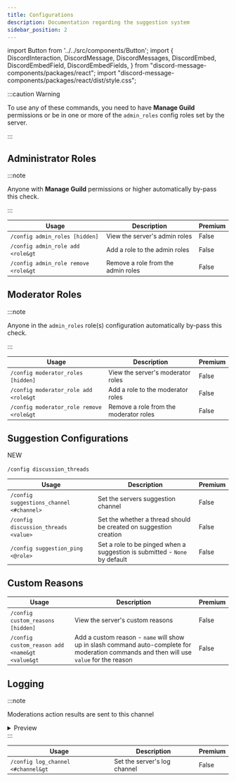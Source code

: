 ```yaml
---
title: Configurations
description: Documentation regarding the suggestion system
sidebar_position: 2
---
```


import Button from '../../src/components/Button';
import {
  DiscordInteraction,
  DiscordMessage,
  DiscordMessages,
  DiscordEmbed,
  DiscordEmbedField,
  DiscordEmbedFields,
} from "discord-message-components/packages/react";
import "discord-message-components/packages/react/dist/style.css";

:::caution Warning

To use any of these commands, you need to have **Manage Guild** permissions or be in one or more of the `admin_roles` config roles set by the server.

:::

## Administrator Roles

:::note

Anyone with **Manage Guild** permissions or higher automatically by-pass this check.

:::

| Usage | Description | Premium |
| ----------- | ----------- | ----------- |
| <code>/config admin_roles [hidden]</code> | View the server's admin roles | False |
| <code>/config admin_role add &lt;role&gt</code> | Add a role to the admin roles | False |
| <code>/config admin_role remove &lt;role&gt</code> | Remove a role from the admin roles | False |

## Moderator Roles

:::note

Anyone in the `admin_roles` role(s) configuration automatically by-pass this check.

:::

| Usage | Description | Premium |
| ----------- | ----------- | ----------- |
| <code>/config moderator_roles [hidden]</code> | View the server's moderator roles | False |
| <code>/config moderator_role add &lt;role&gt</code> | Add a role to the moderator roles | False |
| <code>/config moderator_role remove &lt;role&gt</code> | Remove a role from the moderator roles | False |

## Suggestion Configurations

<p className="blurple-background">NEW</p> <code>/config discussion_threads</code>


| Usage | Description | Premium |
| ----------- | ----------- | ----------- |
| <code>/config suggestions_channel &lt;#channel&gt; </code> | Set the servers suggestion channel | False |
| <code>/config discussion_threads &lt;value&gt; </code> | Set the whether a thread should be created on suggestion creation | False |
| <code>/config suggestion_ping &lt;@role&gt; </code> | Set a role to be pinged when a suggestion is submitted - `None` by default | False |

## Custom Reasons

| Usage | Description | Premium |
| ----------- | ----------- | ----------- |
| <code>/config custom_reasons [hidden]</code> | View the server's custom reasons | False |
| <code>/config custom_reason add &lt;name&gt &lt;value&gt</code> | Add a custom reason - `name` will show up in slash command auto-complete for moderation commands and then will use `value` for the reason | False |

## Logging

:::note

Moderations action results are sent to this channel
<details className="customdetails">
  <summary>Preview</summary>

  <h3>Mutes</h3>

  ![Logging Preview 1](../assets/muteexample.png)
  <h3>Warnings</h3>

  ![Logging Preview 1](../assets/warningexample.png)
</details>
:::

| Usage | Description | Premium |
| ----------- | ----------- | ----------- |
| <code>/config log_channel &lt;#channel&gt</code> | Set the server's log channel | False |


<br />